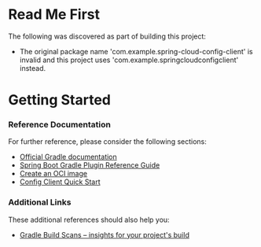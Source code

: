 # Read Me First
The following was discovered as part of building this project:

* The original package name 'com.example.spring-cloud-config-client' is invalid and this project uses 'com.example.springcloudconfigclient' instead.

# Getting Started

### Reference Documentation
For further reference, please consider the following sections:

* [Official Gradle documentation](https://docs.gradle.org)
* [Spring Boot Gradle Plugin Reference Guide](https://docs.spring.io/spring-boot/docs/3.2.1/gradle-plugin/reference/html/)
* [Create an OCI image](https://docs.spring.io/spring-boot/docs/3.2.1/gradle-plugin/reference/html/#build-image)
* [Config Client Quick Start](https://docs.spring.io/spring-cloud-config/docs/current/reference/html/#_client_side_usage)

### Additional Links
These additional references should also help you:

* [Gradle Build Scans – insights for your project's build](https://scans.gradle.com#gradle)

